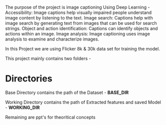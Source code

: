 The purpose of the project is image captioning Using Deep Learning - 
  Accessibility: Image captions help visually impaired people understand image content by listening to the text.
  Image search: Captions help with image search by generating text from images that can be used for search strings. 
  Object and action identification: Captions can identify objects and actions within an image. 
  Image analysis: Image captioning uses image analysis to examine and characterize images.

In this Project we are using Flicker 8k & 30k data set for training the model.

This project mainly contains two folders -

# Directories
Base Directory contains the path of the Dataset - **BASE_DIR**

Working Directory contains the path of Extracted features and saved Model - **WORKING_DIR**

Remaining are ppt's for theoritical concepts




